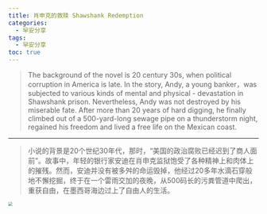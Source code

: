 ```yaml
---
title: 肖申克的救赎 Shawshank Redemption
categories:
  - 早安分享
tags:
  - 早安分享
toc: true 
---
```




> The background of the novel is 20 century 30s, when political corruption in America is late. In the story, Andy, a young banker，was subjected to various kinds of mental and physical - devastation in Shawshank prison. Nevertheless, Andy was not destroyed by his miserable fate. After more than 20 years of hard digging, he finally climbed out of a 500-yard-long sewage pipe on a thunderstorm night, regained his freedom and lived a free life on the Mexican coast.

---

> 小说的背景是20个世纪30年代，那时，“美国的政治腐败已经迟到了商人面前”。故事中，年轻的银行家安迪在肖申克监狱饱受了各种精神上和肉体上的摧残。然而，安迪并没有被多舛的命运毁掉，他经过20多年水滴石穿般地不懈挖掘，终于在一个雷雨交加的夜晚，从500码长的污粪管道中爬出，重获自由，在墨西哥海边过上了自由人的生活。

<img src="/img/xsk.png" style="zoom:50%;" />